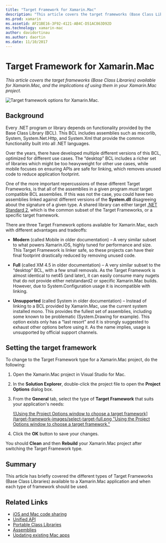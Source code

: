 ```yaml
---
title: "Target Framework for Xamarin.Mac"
description: "This article covers the target frameworks (Base Class Libraries) available for Xamarin.Mac, and the implications of using them in your Xamarin.Mac project."
ms.prod: xamarin
ms.assetid: AF21BE16-3F92-4121-AB4C-D51AC863D92D
ms.technology: xamarin-mac
author: davidortinau
ms.author: daortin
ms.date: 11/10/2017
---
```


# Target Framework for Xamarin.Mac

_This article covers the target frameworks (Base Class Libraries) available for Xamarin.Mac, and the implications of using them in your Xamarin.Mac project._

![Target framework options for Xamarin.Mac.](target-framework-images/select-target.png "Target framework options for Xamarin.Mac")

## Background

Every .NET program or library depends on functionality provided by the Base Class Library (BCL). This BCL includes assemblies such as mscorlib, System, System.Net.Http, and System.Xml that provide the common functionality built into all .NET languages.

Over the years, there have developed multiple different versions of this BCL, optimized for different use cases. The “desktop” BCL includes a richer set of libraries which might be too heavyweight for other use cases, while mobile focuses on ensuring APIs are safe for linking, which removes unused code to reduce application footprint.

One of the more important repercussions of these different Target Frameworks, is that all of the assemblies in a given program *must* target compatible BCL assemblies. If this was not the case, you could have two assemblies linked against different versions of the **System.dll** disagreeing about the signature of a given type. A shared library can either target [.NET Standard 2](https://blog.xamarin.com/share-code-net-standard-2-0/), which is the common subset of the Target Frameworks, or a specific target framework.

There are three Target Framework options available for Xamarin.Mac, each with different advantages and tradeoffs:

- **Modern** (called Mobile in older documentation) – A very similar subset to what powers Xamarin.iOS, highly tuned for performance and size. This Target Framework is linker safe, so these projects can have their final footprint drastically reduced by removing unused code.

- **Full** (called XM 4.5 in older documentation) – A very similar subset to the “desktop” BCL, with a few small removals. As the Target Framework is almost identical to net45 (and later), it can easily consume many nugets that do not provide either netstandard2 or specific Xamarin.Mac builds. However, due to System.Configuration usage it is incompatible with linking.

- **Unsupported** (called System in older documentation) – Instead of linking to a BCL provided by Xamarin.Mac, use the current system installed mono. This provides the fullest set of assemblies, including some known to be problematic (System.Drawing for example). This option exists only has a “last resort” and it is strongly suggested to exhaust other options before using it. As the name implies, usage is unsupported by official support channels.

## Setting the target framework

To change to the Target Framework type for a Xamarin.Mac project, do the following:

1. Open the Xamarin.Mac project in Visual Studio for Mac.
2. In the **Solution Explorer**, double-click the project file to open the **Project Options** dialog box.
3. From the **General** tab, select the type of **Target Framework** that suits your application's needs:

    [![Using the Project Options window to choose a target framework](target-framework-images/select-target-full.png "Using the Project Options window to choose a target framework."](target-framework-images/select-target-full-large.png#lightbox)

4. Click the **OK** button to save your changes.

You should **Clean** and then **Rebuild** your Xamarin.Mac project after switching the Target Framework type.

## Summary

This article has briefly covered the different types of Target Frameworks (Base Class Libraries) available to a Xamarin.Mac application and when each type of framework should be used.

## Related Links

- [iOS and Mac code sharing](~/cross-platform/macios/index.md)
- [Unified API](~/cross-platform/macios/unified/index.md)
- [Portable Class Libraries](~/cross-platform/app-fundamentals/pcl.md)
- [Assemblies](~/cross-platform/internals/available-assemblies.md)
- [Updating existing Mac apps](~/cross-platform/macios/unified/updating-mac-apps.md)
